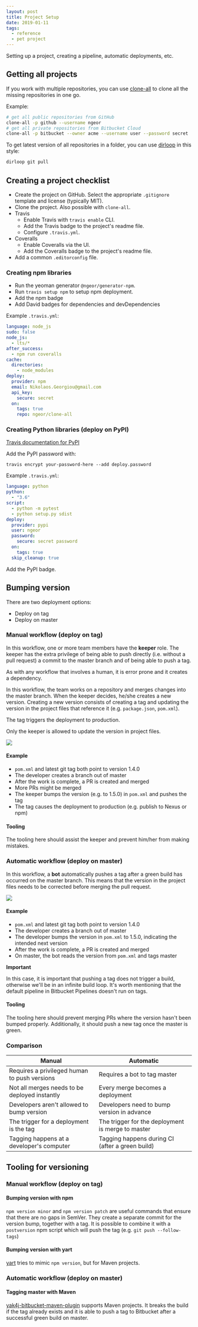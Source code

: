```yaml
---
layout: post
title: Project Setup
date: 2019-01-11
tags:
  - reference
  - pet project
---
```


Setting up a project, creating a pipeline, automatic deployments, etc.

## Getting all projects

If you work with multiple repositories, you can use [clone-all] to clone all the
missing repositories in one go.

Example:

```sh
# get all public repositories from GitHub
clone-all -p github --username ngeor
# get all private repositories from Bitbucket Cloud
clone-all -p bitbucket --owner acme --username user --password secret
```

To get latest version of all repositories in a folder, you can use [dirloop] in
this style:

```sh
dirloop git pull
```

## Creating a project checklist

- Create the project on GitHub. Select the appropriate `.gitignore` template and
  license (typically MIT).
- Clone the project. Also possible with `clone-all`.
- Travis
  - Enable Travis with `travis enable` CLI.
  - Add the Travis badge to the project's readme file.
  - Configure `.travis.yml`.
- Coveralls
  - Enable Coveralls via the UI.
  - Add the Coveralls badge to the project's readme file.
- Add a common `.editorconfig` file.

### Creating npm libraries

- Run the yeoman generator `@ngeor/generator-npm`.
- Run `travis setup npm` to setup npm deployment.
- Add the npm badge
- Add David badges for dependencies and devDependencies

Example `.travis.yml`:

```yml
language: node_js
sudo: false
node_js:
  - lts/*
after_success:
  - npm run coveralls
cache:
  directories:
    - node_modules
deploy:
  provider: npm
  email: Nikolaos.Georgiou@gmail.com
  api_key:
    secure: secret
  on:
    tags: true
    repo: ngeor/clone-all
```

### Creating Python libraries (deploy on PyPI)

[Travis documentation for PyPI](https://docs.travis-ci.com/user/deployment/pypi/)

Add the PyPI password with:

`travis encrypt your-password-here --add deploy.password`

Example `.travis.yml`:

```yml
language: python
python:
  - "3.6"
script:
  - python -m pytest
  - python setup.py sdist
deploy:
  provider: pypi
  user: ngeor
  password:
    secure: secret password
  on:
    tags: true
  skip_cleanup: true
```

Add the PyPI badge.

## Bumping version

There are two deployment options:

- Deploy on tag
- Deploy on master

### Manual workflow (deploy on tag)

In this workflow, one or more team members have the **keeper** role. The keeper
has the extra privilege of being able to push directly (i.e. without a pull
request) a commit to the master branch and of being able to push a tag.

As with any workflow that involves a human, it is error prone and it creates a
dependency.

In this workflow, the team works on a repository and merges changes into the
master branch. When the keeper decides, he/she creates a new version. Creating a
new version consists of creating a tag and updating the version in the project
files that reference it (e.g. `package.json`, `pom.xml`).

The tag triggers the deployment to production.

Only the keeper is allowed to update the version in project files.

<img src="{{ site.baseurl }}/assets/wiki/manual-version-flow.png" />

#### Example

- `pom.xml` and latest git tag both point to version 1.4.0
- The developer creates a branch out of master
- After the work is complete, a PR is created and merged
- More PRs might be merged
- The keeper bumps the version (e.g. to 1.5.0) in `pom.xml` and pushes the tag
- The tag causes the deployment to production (e.g. publish to Nexus or npm)

#### Tooling

The tooling here should assist the keeper and prevent him/her from making
mistakes.

### Automatic workflow (deploy on master)

In this workflow, a **bot** automatically pushes a tag after a green build has
occurred on the master branch. This means that the version in the project files
needs to be corrected before merging the pull request.

<img src="{{ site.baseurl }}/assets/wiki/automatic-version-flow.png" />

#### Example

- `pom.xml` and latest git tag both point to version 1.4.0
- The developer creates a branch out of master
- The developer bumps the version in `pom.xml` to 1.5.0, indicating the intended
  next version
- After the work is complete, a PR is created and merged
- On master, the bot reads the version from `pom.xml` and tags master

**Important**

In this case, it is important that pushing a tag does not trigger a build,
otherwise we'll be in an infinite build loop. It's worth mentioning that the
default pipeline in Bitbucket Pipelines doesn't run on tags.

#### Tooling

The tooling here should prevent merging PRs where the version hasn't been bumped
properly. Additionally, it should push a new tag once the master is green.

### Comparison

| Manual                                        | Automatic                                         |
| --------------------------------------------- | ------------------------------------------------- |
| Requires a privileged human to push versions  | Requires a bot to tag master                      |
| Not all merges needs to be deployed instantly | Every merge becomes a deployment                  |
| Developers aren't allowed to bump version     | Developers need to bump version in advance        |
| The trigger for a deployment is the tag       | The trigger for the deployment is merge to master |
| Tagging happens at a developer's computer     | Tagging happens during CI (after a green build)   |

## Tooling for versioning

### Manual workflow (deploy on tag)

#### Bumping version with npm

`npm version minor` and `npm version patch` are useful commands that ensure that
there are no gaps in SemVer. They create a separate commit for the version bump,
together with a tag. It is possible to combine it with a `postversion` npm
script which will push the tag (e.g. `git push --follow-tags`)

#### Bumping version with yart

[yart](https://github.com/ngeor/kamino/tree/trunk/yart) tries to mimic `npm version`, but for
Maven projects.

### Automatic workflow (deploy on master)

#### Tagging master with Maven

[yak4j-bitbucket-maven-plugin](https://github.com/ngeor/java/tree/trunk/maven-plugins/yak4j-bitbucket-maven-plugin)
supports Maven projects. It breaks the build if the tag already exists and it is
able to push a tag to Bitbucket after a successful green build on master.

[clone-all]: https://github.com/ngeor/kamino/tree/trunk/clone-all
[dirloop]: https://github.com/ngeor/kamino/tree/trunk/dirloop
